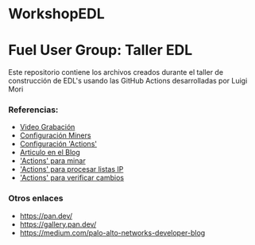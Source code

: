 # WorkshopEDL
# Fuel User Group: Taller EDL

Este repositorio contiene los archivos creados durante el taller de construcción
de EDL's usando las GitHub Actions desarrolladas por Luigi Mori

### Referencias:
* [Video Grabación](https://youtu.be/aX1FQliU7IM)
* [Configuración Miners](./cloud-services-mining-config.yml)
* [Configuración 'Actions'](.github/workflows/main.yml)
* [Articulo en el Blog](https://medium.com/palo-alto-networks-developer-blog/continuous-scraping-of-cloud-services-endpoints-978920fd27ca)
* ['Actions' para minar](https://github.com/jtschichold/mm-cloud-services-miners)
* ['Actions' para procesar listas IP](https://github.com/jtschichold/mm-process-ip-list)
* ['Actions' para verificar cambios](https://github.com/jtschichold/mm-check-changes)

### Otros enlaces
* https://pan.dev/
* https://gallery.pan.dev/
* https://medium.com/palo-alto-networks-developer-blog
